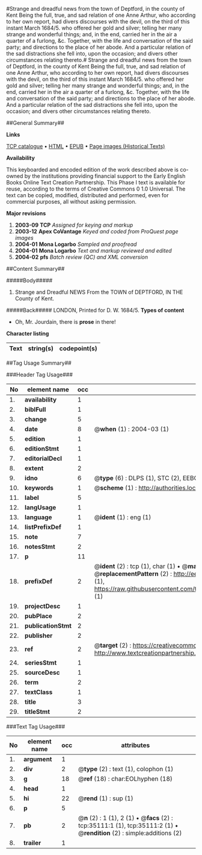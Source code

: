 #Strange and dreadful news from the town of Deptford, in the county of Kent Being the full, true, and sad relation of one Anne Arthur, who according to her own report, had divers discourses with the devil, on the third of this instant March 1684/5. who offered her gold and silver; telling her many strange and wonderful things; and, in the end, carried her in the air a quarter of a furlong, &c. Together, with the life and conversation of the said party; and directions to the place of her abode. And a particular relation of the sad distractions she fell into, upon the occasion; and divers other circumstances relating thereto.#
Strange and dreadful news from the town of Deptford, in the county of Kent Being the full, true, and sad relation of one Anne Arthur, who according to her own report, had divers discourses with the devil, on the third of this instant March 1684/5. who offered her gold and silver; telling her many strange and wonderful things; and, in the end, carried her in the air a quarter of a furlong, &c. Together, with the life and conversation of the said party; and directions to the place of her abode. And a particular relation of the sad distractions she fell into, upon the occasion; and divers other circumstances relating thereto.

##General Summary##

**Links**

[TCP catalogue](http://www.ota.ox.ac.uk/tcp/)  • 
[HTML](http://tei.it.ox.ac.uk/tcp/Texts-HTML/free/A61/A61737.html)  • 
[EPUB](http://tei.it.ox.ac.uk/tcp/Texts-EPUB/free/A61/A61737.epub) • 
[Page images (Historical Texts)](https://data.historicaltexts.jisc.ac.uk/view?pubId=eebo-99830658e&pageId=eebo-99830658e-35111-1)

**Availability**

This keyboarded and encoded edition of the
	       work described above is co-owned by the institutions
	       providing financial support to the Early English Books
	       Online Text Creation Partnership. This Phase I text is
	       available for reuse, according to the terms of Creative
	       Commons 0 1.0 Universal. The text can be copied,
	       modified, distributed and performed, even for
	       commercial purposes, all without asking permission.

**Major revisions**

1. __2003-09__ __TCP__ *Assigned for keying and markup*
1. __2003-12__ __Apex CoVantage__ *Keyed and coded from ProQuest page images*
1. __2004-01__ __Mona Logarbo__ *Sampled and proofread*
1. __2004-01__ __Mona Logarbo__ *Text and markup reviewed and edited*
1. __2004-02__ __pfs__ *Batch review (QC) and XML conversion*

##Content Summary##

#####Body#####

1. Strange and Dreadful NEWS From the TOWN of DEPTFORD, IN THE County of Kent.

#####Back#####
LONDON, Printed for D. W. 1684/5.
**Types of content**

  * Oh, Mr. Jourdain, there is **prose** in there!

**Character listing**


|Text|string(s)|codepoint(s)|
|---|---|---|

##Tag Usage Summary##

###Header Tag Usage###

|No|element name|occ|attributes|
|---|---|---|---|
|1.|__availability__|1||
|2.|__biblFull__|1||
|3.|__change__|5||
|4.|__date__|8| @__when__ (1) : 2004-03 (1)|
|5.|__edition__|1||
|6.|__editionStmt__|1||
|7.|__editorialDecl__|1||
|8.|__extent__|2||
|9.|__idno__|6| @__type__ (6) : DLPS (1), STC (2), EEBO-CITATION (1), PROQUEST (1), VID (1)|
|10.|__keywords__|1| @__scheme__ (1) : http://authorities.loc.gov/ (1)|
|11.|__label__|5||
|12.|__langUsage__|1||
|13.|__language__|1| @__ident__ (1) : eng (1)|
|14.|__listPrefixDef__|1||
|15.|__note__|7||
|16.|__notesStmt__|2||
|17.|__p__|11||
|18.|__prefixDef__|2| @__ident__ (2) : tcp (1), char (1)  •  @__matchPattern__ (2) : ([0-9\-]+):([0-9IVX]+) (1), (.+) (1)  •  @__replacementPattern__ (2) : http://eebo.chadwyck.com/downloadtiff?vid=$1&page=$2 (1), https://raw.githubusercontent.com/textcreationpartnership/Texts/master/tcpchars.xml#$1 (1)|
|19.|__projectDesc__|1||
|20.|__pubPlace__|2||
|21.|__publicationStmt__|2||
|22.|__publisher__|2||
|23.|__ref__|2| @__target__ (2) : https://creativecommons.org/publicdomain/zero/1.0/ (1), http://www.textcreationpartnership.org/docs/. (1)|
|24.|__seriesStmt__|1||
|25.|__sourceDesc__|1||
|26.|__term__|2||
|27.|__textClass__|1||
|28.|__title__|3||
|29.|__titleStmt__|2||


###Text Tag Usage###

|No|element name|occ|attributes|
|---|---|---|---|
|1.|__argument__|1||
|2.|__div__|2| @__type__ (2) : text (1), colophon (1)|
|3.|__g__|18| @__ref__ (18) : char:EOLhyphen (18)|
|4.|__head__|1||
|5.|__hi__|22| @__rend__ (1) : sup (1)|
|6.|__p__|5||
|7.|__pb__|2| @__n__ (2) : 1 (1), 2 (1)  •  @__facs__ (2) : tcp:35111:1 (1), tcp:35111:2 (1)  •  @__rendition__ (2) : simple:additions (2)|
|8.|__trailer__|1||
